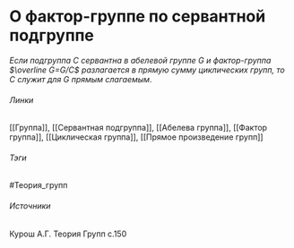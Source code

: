 # О фактор-группе по сервантной подгруппе
*Если подгруппа $C$ сервантна в абелевой группе $G$ и фактор-группа $\overline G=G/C$ разлагается в прямую сумму циклических групп, то $C$ служит для $G$ прямым слагаемым*.

###### Линки
 [[Группа]], [[Сервантная подгруппа]], [[Абелева группа]], [[Фактор группа]], [[Циклическая группа]], [[Прямое произведение групп]]
###### Тэги
 #Теория_групп 
###### Источники
 Курош А.Г. Теория Групп с.150
